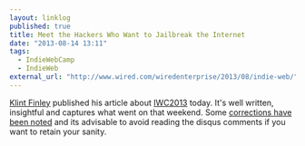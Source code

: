 ```yaml
---
layout: linklog
published: true
title: Meet the Hackers Who Want to Jailbreak the Internet
date: "2013-08-14 13:11"
tags: 
  - IndieWebCamp
  - IndieWeb
external_url: "http://www.wired.com/wiredenterprise/2013/08/indie-web/"
---
```


[Klint Finley](https://twitter.com/klintron) published his article about [IWC2013](http://indiewebcamp.com/2013) today.  It's well written, insightful and captures what went on that weekend.  Some [corrections have been noted](http://indiewebcamp.com/wiki/index.php?diff=4475&oldid=4474&rcid=4549) and its advisable to avoid reading the disqus comments if you want to retain your sanity.